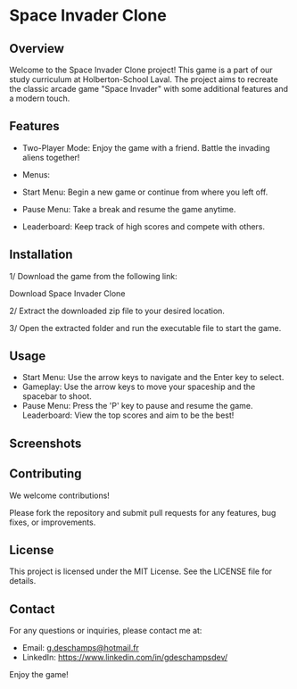 # Space Invader Clone

## Overview
Welcome to the Space Invader Clone project! This game is a part of our study curriculum at Holberton-School Laval. The project aims to recreate the classic arcade game "Space Invader" with some additional features and a modern touch.

## Features
- Two-Player Mode: Enjoy the game with a friend. Battle the invading aliens together!
- Menus:

- Start Menu: Begin a new game or continue from where you left off.
- Pause Menu: Take a break and resume the game anytime.
- Leaderboard: Keep track of high scores and compete with others.

## Installation
1/ Download the game from the following link:

Download Space Invader Clone

2/ Extract the downloaded zip file to your desired location.

3/ Open the extracted folder and run the executable file to start the game.

## Usage
- Start Menu: Use the arrow keys to navigate and the Enter key to select.
- Gameplay: Use the arrow keys to move your spaceship and the spacebar to shoot.
- Pause Menu: Press the 'P' key to pause and resume the game.
Leaderboard: View the top scores and aim to be the best!

## Screenshots




## Contributing
We welcome contributions!

Please fork the repository and submit pull requests for any features, bug fixes, or improvements.

## License
This project is licensed under the MIT License. See the LICENSE file for details.

## Contact
For any questions or inquiries, please contact me at:


- Email: g.deschamps@hotmail.fr
- LinkedIn: https://www.linkedin.com/in/gdeschampsdev/

Enjoy the game!
